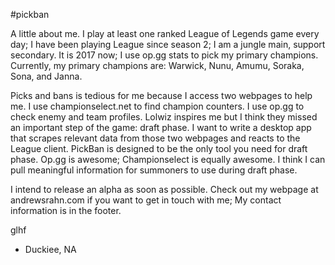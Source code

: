 #pickban

A little about me.  I play at least one ranked League of Legends game every day; I have been playing League since season 2;  I am a jungle main, support secondary.  It is 2017 now; I use op.gg stats to pick my primary champions.  Currently, my primary champions are:  Warwick, Nunu, Amumu, Soraka, Sona, and Janna.

Picks and bans is tedious for me because I access two webpages to help me.  I use championselect.net to find champion counters.  I use op.gg to check enemy and team profiles.  Lolwiz inspires me but I think they missed an important step of the game:  draft phase.  I want to write a desktop app that scrapes relevant data from those two webpages and reacts to the League client.  PickBan is designed to be the only tool you need for draft phase.  Op.gg is awesome; Championselect is equally awesome.  I think I can pull meaningful information for summoners to use during draft phase.

I intend to release an alpha as soon as possible.  Check out my webpage at andrewsrahn.com if you want to get in touch with me; My contact information is in the footer.  

glhf
- Duckiee, NA 
